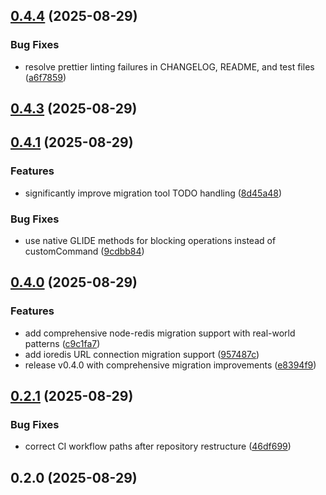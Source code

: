 ## [0.4.4](https://github.com/avifenesh/valkey-glidejs-mcp/compare/v0.4.3...v0.4.4) (2025-08-29)


### Bug Fixes

* resolve prettier linting failures in CHANGELOG, README, and test files ([a6f7859](https://github.com/avifenesh/valkey-glidejs-mcp/commit/a6f7859b739d60fa360c026b69815aa2036315f0))

## [0.4.3](https://github.com/avifenesh/valkey-glidejs-mcp/compare/v0.4.1...v0.4.3) (2025-08-29)

## [0.4.1](https://github.com/avifenesh/valkey-glidejs-mcp/compare/v0.4.0...v0.4.1) (2025-08-29)


### Features

* significantly improve migration tool TODO handling ([8d45a48](https://github.com/avifenesh/valkey-glidejs-mcp/commit/8d45a480eac2a7104dea64e66a904e4ea16b37ae))


### Bug Fixes

* use native GLIDE methods for blocking operations instead of customCommand ([9cdbb84](https://github.com/avifenesh/valkey-glidejs-mcp/commit/9cdbb8490336581af1d6a7643c2a4bc68c6b93b9))

## [0.4.0](https://github.com/avifenesh/valkey-glidejs-mcp/compare/v0.2.1...v0.4.0) (2025-08-29)


### Features

* add comprehensive node-redis migration support with real-world patterns ([c9c1fa7](https://github.com/avifenesh/valkey-glidejs-mcp/commit/c9c1fa7f48208825f6b8cbcbf517e07641586ad6))
* add ioredis URL connection migration support ([957487c](https://github.com/avifenesh/valkey-glidejs-mcp/commit/957487c55ab563e6dbeb1ad8358095ada4e06f1d))
* release v0.4.0 with comprehensive migration improvements ([e8394f9](https://github.com/avifenesh/valkey-glidejs-mcp/commit/e8394f9d257929069fa23a9968d6f5a5d39c497a))

## [0.2.1](https://github.com/avifenesh/valkey-glidejs-mcp/compare/v0.2.0...v0.2.1) (2025-08-29)


### Bug Fixes

* correct CI workflow paths after repository restructure ([46df699](https://github.com/avifenesh/valkey-glidejs-mcp/commit/46df69941a2f87d5146b891f306bf480446e9bcd))

## 0.2.0 (2025-08-29)

